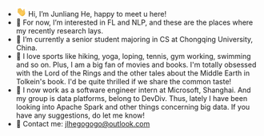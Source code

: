 

- <img src="https://raw.githubusercontent.com/FionaChan01/FionaChan01.github.io/master/images/Hi.gif" width="20px"> Hi, I’m Junliang He, happy to meet u here!
- 👀 For now, I’m interested in FL and NLP, and these are the places where my recently research lays.
- 🏫 I’m currently a senior student majoring in CS at Chongqing University, China.
- 🤗 I love sports like hiking, yoga, loping, tennis, gym working, swimming and so on. Plus, I am a big fan of movies and books. I'm totally obsessed with the Lord of the Rings and the other tales about the Middle Earth in Tolkein's book. I'd be quite thrilled if we share the common taste!
- 📣 I now work as a software engineer intern at Microsoft, Shanghai. And my group is data platforms, belong to DevDiv. Thus, lately I have been looking into Apache Spark and other things concerning big data. If you have any suggestions, do let me know!
- 📮 Contact me: jlhegogogo@outlook.com



